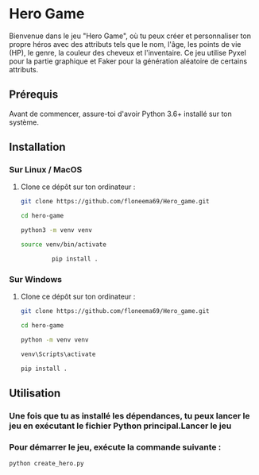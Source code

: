 # Hero Game

Bienvenue dans le jeu "Hero Game", où tu peux créer et personnaliser ton propre héros avec des attributs tels que le nom, l'âge, les points de vie (HP), le genre, la couleur des cheveux et l'inventaire. Ce jeu utilise Pyxel pour la partie graphique et Faker pour la génération aléatoire de certains attributs.

## Prérequis

Avant de commencer, assure-toi d'avoir Python 3.6+ installé sur ton système.

## Installation

### Sur Linux / MacOS

1. Clone ce dépôt sur ton ordinateur :

   ```bash
   git clone https://github.com/floneema69/Hero_game.git
    ```
      ```bash
    cd hero-game
    ```
      ```bash
    python3 -m venv venv
    ```
      ```bash
    source venv/bin/activate
    ```
```bash
            pip install .
  ```
### Sur Windows

1. Clone ce dépôt sur ton ordinateur :

   ```bash
   git clone https://github.com/floneema69/Hero_game.git
    ```
      ```bash
   cd hero-game
    ```
      ```bash
   python -m venv venv
    ```
      ```bash
   venv\Scripts\activate
    ```
      ```bash
   pip install .
    ```
## Utilisation

### Une fois que tu as installé les dépendances, tu peux lancer le jeu en exécutant le fichier Python principal.Lancer le jeu

### Pour démarrer le jeu, exécute la commande suivante :

```bash
python create_hero.py 
```
